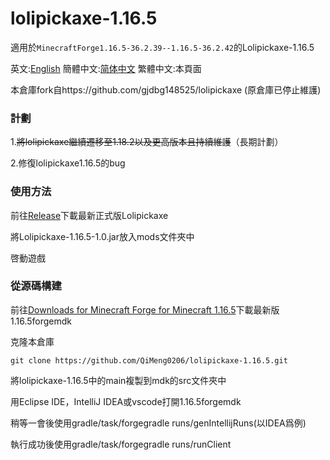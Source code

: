 # lolipickaxe-1.16.5
適用於`MinecraftForge1.16.5-36.2.39--1.16.5-36.2.42`的Lolipickaxe-1.16.5

英文:[English](https://github.com/QiMeng0206/lolipickaxe-1.16.5/blob/main/README.md) 簡體中文:[简体中文](https://github.com/QiMeng0206/lolipickaxe-1.16.5/blob/main/README.md) 繁體中文:本頁面

本倉庫fork自https://github.com/gjdbg148525/lolipickaxe (原倉庫已停止維護)

### 計劃

1.~~將lolipickaxe繼續遷移至1.18.2以及更高版本且持續維護~~（長期計劃）

2.修復lolipickaxe1.16.5的bug

### 使用方法

前往[Release](https://github.com/QiMeng0206/lolipickaxe-1.16.5/releases/latest)下載最新正式版Lolipickaxe

將Lolipickaxe-1.16.5-1.0.jar放入mods文件夾中

啓動遊戲

### 從源碼構建

前往[Downloads for Minecraft Forge for Minecraft 1.16.5](https://files.minecraftforge.net/net/minecraftforge/forge/index_1.16.5.html)下載最新版1.16.5forgemdk

克隆本倉庫

```shell
git clone https://github.com/QiMeng0206/lolipickaxe-1.16.5.git
```

將lolipickaxe-1.16.5中的main複製到mdk的src文件夾中

用Eclipse IDE，IntelliJ IDEA或vscode打開1.16.5forgemdk

稍等一會後使用gradle/task/forgegradle runs/genIntellijRuns(以IDEA爲例)

執行成功後使用gradle/task/forgegradle runs/runClient
